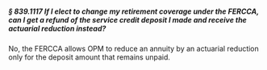 ##### § 839.1117 If I elect to change my retirement coverage under the FERCCA, can I get a refund of the service credit deposit I made and receive the actuarial reduction instead? #####

No, the FERCCA allows OPM to reduce an annuity by an actuarial reduction only for the deposit amount that remains unpaid.
